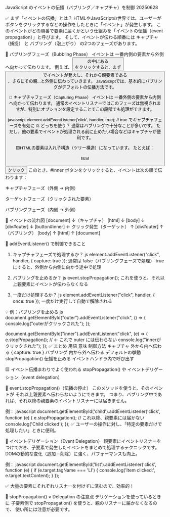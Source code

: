 JavaScript のイベントの伝播（バブリング／キャプチャ）を制御 20250628

✅ まず「イベントの伝播」とは？
HTMLやJavaScriptの世界では、ユーザーがボタンをクリックするなどの操作をしたときに「イベント」が発生します。
このイベントがどの順番で要素に届くかという仕組みを「イベントの伝播（event propagation）」と呼びます。
そして、イベントが伝わる順番には キャプチャ（捕捉） と バブリング（泡上がり） の2つのフェーズがあります。

🌊 バブリングフェーズ（Bubbling Phase）
イベントは 一番内側の要素から外側へ向かって伝わります。
例えば、<button>の中にある<div>をクリックすると、まず<button>でイベントが発火し、それから親要素である<div>、さらにその親...と外側に伝わっていきます。
JavaScriptでは、基本的にバブリングがデフォルトの伝播方法です。

🎯 キャプチャフェーズ（Capturing Phase）
イベントは 一番外側の要素から内側へ向かって伝わります。
通常のイベントリスナーではこのフェーズは無視されますが、特別にオプションを設定することでこの段階でも処理ができます。

javascript
element.addEventListener('click', handler, true); // true でキャプチャフェーズを有効に
⚖️ どっちを使う？
通常はバブリングで十分なことが多いです。
ただし、他の要素でイベントが処理される前に止めたい場合などはキャプチャが便利です。


🟨HTMLの要素は入れ子構造（ツリー構造）になっています。
 たとえば：

html
<div id="outer">
  <button id="inner">クリック</button>
</div>
このとき、#inner ボタンをクリックすると、イベントは次の順で伝わります：

キャプチャフェーズ（外側 → 内側）

ターゲットフェーズ（クリックされた要素）

バブリングフェーズ（内側 → 外側）

🔁 イベントの流れ図
[document]
   ↓（キャプチャ）
[html]
   ↓
[body]
   ↓
[div#outer]
   ↓
[button#inner] ← クリック発生（ターゲット）
   ↑
[div#outer]
   ↑（バブリング）
[body]
   ↑
[html]
   ↑
[document]

🧠 addEventListener() で制御できること
1. キャプチャフェーズで処理するか？
js
element.addEventListener("click", handler, { capture: true });
通常は false（バブリングフェーズで処理）
true にすると、外側から内側に向かう途中で処理

2. バブリングを止めるか？
js
event.stopPropagation();
これを使うと、それ以上親要素にイベントが伝わらなくなる

3. 一度だけ処理するか？
js
element.addEventListener("click", handler, { once: true });
一度だけ実行して自動で解除される

💡 例：バブリングを止める
js
document.getElementById("outer").addEventListener("click", () => {
  console.log("outerがクリックされた");
});

document.getElementById("inner").addEventListener("click", (e) => {
  e.stopPropagation(); // ← これで outer には伝わらない
  console.log("innerがクリックされた");
});
✅ まとめ
用語	                意味	        制御方法
キャプチャ	        外から内へ伝わる	{ capture: true }
バブリング	        内から外へ伝わる	デフォルトの挙動
stopPropagation()  伝播を止める	       イベントハンドラ内で呼び出す


🟨 イベント伝播まわりでよく使われる stopPropagation() や イベントデリゲーション（event delegation） 

🛑 event.stopPropagation()（伝播の停止）
このメソッドを使うと、そのイベントが それ以上親要素へ伝わらないようにできます。
つまり、バブリング中であれば、それ以降の親要素のイベントリスナーには届きません。

例：
javascript
document.getElementById('child').addEventListener('click', function (e) {
  e.stopPropagation(); // これ以降、親要素には届かない
  console.log('Child clicked');
});
✅ ユーザーの操作に対し、「特定の要素だけで処理したい」ときに便利。


🧬 イベントデリゲーション（Event Delegation）
親要素にイベントリスナーをつけておき、子要素で発生したイベントをまとめて処理するテクニックです。
DOMの動的な変化（追加・削除）に強く、パフォーマンスも向上。

例：
javascript
document.getElementById('list').addEventListener('click', function (e) {
  if (e.target.tagName === 'LI') {
    console.log('Item clicked:', e.target.textContent);
  }
});

✅ 大量の要素にそれぞれリスナーを付けずに済むので、効率的！

🤝 stopPropagation() × Delegation の注意点
デリゲーションを使っているときに 子要素側で stopPropagation() を使うと、親のリスナーに届かなくなるので、
使い所には注意が必要です。